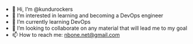 - 👋 Hi, I’m @kundurockers
- 👀 I’m interested in learning and becoming a DevOps engineer
- 🌱 I’m currently learning DevOps
- 💞️ I’m looking to collaborate on any material that will lead me to my goal
- 📫 How to reach me: nbone.net@gmail.com

<!---
kundurockers/kundurockers is a ✨ special ✨ repository because its `README.md` (this file) appears on your GitHub profile.
You can click the Preview link to take a look at your changes.
--->
